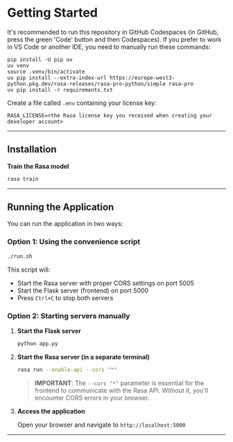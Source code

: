 
# Getting Started
It's recommended to run this repository in GitHub Codespaces (in GitHub, press the green 'Code' button and then Codespaces). If you prefer to work in VS Code or another IDE, you need to manually run these commands:

```
pip install -U pip uv
uv venv
source .venv/bin/activate
uv pip install --extra-index-url https://europe-west3-python.pkg.dev/rasa-releases/rasa-pro-python/simple rasa-pro
uv pip install -r requirements.txt
```

Create a file called `.env` containing your license key:
```
RASA_LICENSE=<the Rasa license key you received when creating your developer account>
```

---

## Installation
**Train the Rasa model**

   ```bash
   rasa train
   ```

---

## Running the Application

You can run the application in two ways:

### Option 1: Using the convenience script

```bash
./run.sh
```

This script will:

- Start the Rasa server with proper CORS settings on port 5005
- Start the Flask server (frontend) on port 5000
- Press `Ctrl+C` to stop both servers

### Option 2: Starting servers manually

1. **Start the Flask server**

   ```bash
   python app.py
   ```

2. **Start the Rasa server (in a separate terminal)**

   ```bash
   rasa run --enable-api --cors "*"
   ```

   > **IMPORTANT**: The `--cors "*"` parameter is essential for the frontend to communicate with the Rasa API. Without it, you'll encounter CORS errors in your browser.

3. **Access the application**

   Open your browser and navigate to `http://localhost:5000`

---
